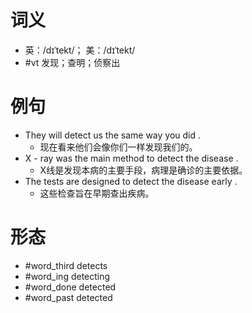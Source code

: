 # 词义
- 英：/dɪˈtekt/； 美：/dɪˈtekt/
- #vt 发现；查明；侦察出
# 例句
- They will detect us the same way you did .
	- 现在看来他们会像你们一样发现我们的。
- X - ray was the main method to detect the disease .
	- X线是发现本病的主要手段，病理是确诊的主要依据。
- The tests are designed to detect the disease early .
	- 这些检查旨在早期查出疾病。
# 形态
- #word_third detects
- #word_ing detecting
- #word_done detected
- #word_past detected
